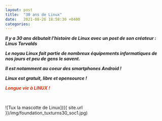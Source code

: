 ```yaml
---
layout: post
title:  "30 ans de Linux"
date:   2021-08-26 18:58:30 +0400
categories: 
---
```


***Il y a 30 ans débutait l'histoire de Linux avec un post de son créateur : Linus Torvalds***

***Le noyau Linux fait partie de nombreux équipements informatiques de nos jours et peu de gens le savent.***

***Il est notamment au coeur des smartphones Android !***

***Linux est gratuit, libre et opensource !*** 

<span style="color: #d03614">***Longue vie à LINUX !***</span>

<br>

![Tux la mascotte de Linux]({{ site.url }}/img/foundation_tuxturns30_soc1.jpg)